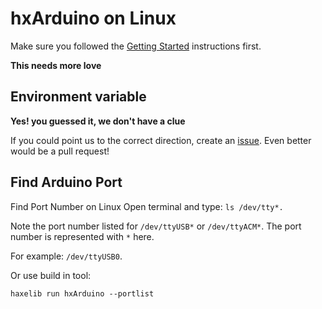 # hxArduino on Linux

Make sure you followed the [Getting Started](start/getting_started.md) instructions first.

**This needs more love**


## Environment variable

**Yes! you guessed it, we don't have a clue**

If you could point us to the correct direction, create an [issue](https://github.com/ianharrigan/hxArduino/issues).
Even better would be a pull request!

## Find Arduino Port

Find Port Number on Linux
Open terminal and type: `ls /dev/tty*.`

Note the port number listed for `/dev/ttyUSB*` or `/dev/ttyACM*`. The port number is represented with `*` here.

For example: `/dev/ttyUSB0`.


Or use build in tool:

`haxelib run hxArduino --portlist`